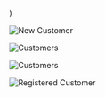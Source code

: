 )

![New Customer](../Captures/newCust.PNG)

![Customers](../Captures/custs.PNG)

![Customers](../Captures/custs.PNG)

![Registered Customer](../Captures/Rcust.PNG)

